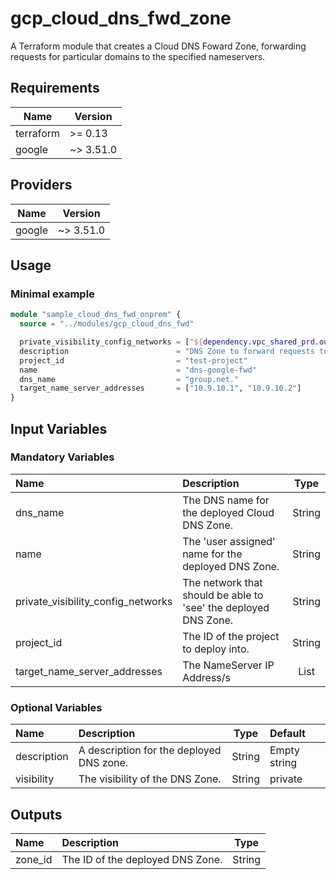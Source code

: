 # gcp_cloud_dns_fwd_zone

A Terraform module that creates a Cloud DNS Foward Zone, forwarding requests for particular domains to the specified nameservers.

## Requirements

| Name | Version |
|------|---------|
| terraform | >= 0.13 |
| google | ~> 3.51.0 |

## Providers

| Name | Version |
|------|---------|
| google | ~> 3.51.0 |

## Usage

### Minimal example

```terraform
module "sample_cloud_dns_fwd_onprem" {
  source = "../modules/gcp_cloud_dns_fwd"

  private_visibility_config_networks = ["${dependency.vpc_shared_prd.outputs.network_self_link}"]
  description                        = "DNS Zone to forward requests to on-prem nameservers"
  project_id                         = "test-project"
  name                               = "dns-google-fwd"
  dns_name                           = "group.net."
  target_name_server_addresses       = ["10.9.10.1", "10.9.10.2"]
}
```

## Input Variables

### Mandatory Variables

| Name                         | Description                                                                             |  Type  |
| :--------------------------- | :-------------------------------------------------------------------------------------- | :----: |
| dns_name                     | The DNS name for the deployed Cloud DNS Zone.                                           | String |
| name                         | The 'user assigned' name for the deployed DNS Zone.                                     | String |
| private_visibility_config_networks | The network that should be able to 'see' the deployed DNS Zone.                   | String |
| project_id                   | The ID of the project to deploy into.                                                   | String |
| target_name_server_addresses | The NameServer IP Address/s                                                             | List   |

### Optional Variables

| Name             | Description                                                     |  Type  | Default      |
| :--------------- | :-------------------------------------------------------------- | :----: | :----------- |
| description      | A description for the deployed DNS zone.                        | String | Empty string |
| visibility       | The visibility of the DNS Zone.                                 | String | private      |


## Outputs

| Name    | Description                      |  Type  |
| :------ | :------------------------------- | :----: |
| zone_id | The ID of the deployed DNS Zone. | String |
